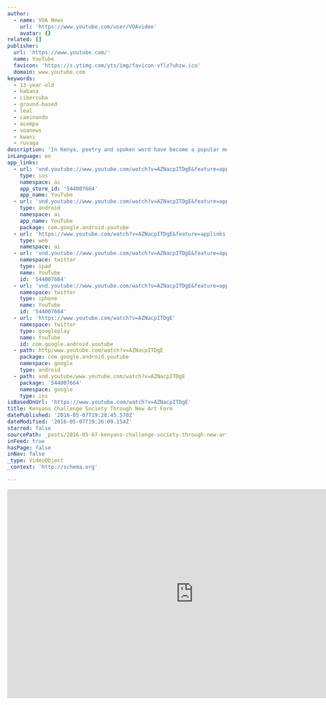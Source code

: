 ```yaml
---
author:
  - name: VOA News
    url: 'https://www.youtube.com/user/VOAvideo'
    avatar: {}
related: []
publisher:
  url: 'https://www.youtube.com/'
  name: YouTube
  favicon: 'https://s.ytimg.com/yts/img/favicon-vflz7uhzw.ico'
  domain: www.youtube.com
keywords:
  - 13-year-old
  - habana
  - cibercuba
  - ground-based
  - leal
  - caminando
  - acompa
  - voanews
  - kwani
  - ruvaga
description: 'In Kenya, poetry and spoken word have become a popular means for addressing everything from love to political violence. Lenny Ruvaga in Nairobi reports from the monthly open-mic night at the Kwani Trust, a 13-year-old literary network that brings together some of the brightest voices on the continent.'
inLanguage: en
app_links:
  - url: 'vnd.youtube://www.youtube.com/watch?v=AZNacpITDgE&feature=applinks'
    type: ios
    namespace: ai
    app_store_id: '544007664'
    app_name: YouTube
  - url: 'vnd.youtube://www.youtube.com/watch?v=AZNacpITDgE&feature=applinks'
    type: android
    namespace: ai
    app_name: YouTube
    package: com.google.android.youtube
  - url: 'https://www.youtube.com/watch?v=AZNacpITDgE&feature=applinks'
    type: web
    namespace: ai
  - url: 'vnd.youtube://www.youtube.com/watch?v=AZNacpITDgE&feature=applinks'
    namespace: twitter
    type: ipad
    name: YouTube
    id: '544007664'
  - url: 'vnd.youtube://www.youtube.com/watch?v=AZNacpITDgE&feature=applinks'
    namespace: twitter
    type: iphone
    name: YouTube
    id: '544007664'
  - url: 'https://www.youtube.com/watch?v=AZNacpITDgE'
    namespace: twitter
    type: googleplay
    name: YouTube
    id: com.google.android.youtube
  - path: http/www.youtube.com/watch?v=AZNacpITDgE
    package: com.google.android.youtube
    namespace: google
    type: android
  - path: vnd.youtube/www.youtube.com/watch?v=AZNacpITDgE
    package: '544007664'
    namespace: google
    type: ios
isBasedOnUrl: 'https://www.youtube.com/watch?v=AZNacpITDgE'
title: Kenyans Challenge Society Through New Art Form
datePublished: '2016-05-07T19:28:45.570Z'
dateModified: '2016-05-07T19:26:09.154Z'
starred: false
sourcePath: _posts/2016-05-07-kenyans-challenge-society-through-new-art-form.md
inFeed: true
hasPage: false
inNav: false
_type: VideoObject
_context: 'http://schema.org'

---
```

<iframe src="https://cdn.embedly.com/widgets/media.html?src=https%3A%2F%2Fwww.youtube.com%2Fembed%2FAZNacpITDgE%3Ffeature%3Doembed&amp;url=https%3A%2F%2Fwww.youtube.com%2Fwatch%3Fv%3DAZNacpITDgE&amp;image=https%3A%2F%2Fi.ytimg.com%2Fvi%2FAZNacpITDgE%2Fhqdefault.jpg&amp;key=b7d04c9b404c499eba89ee7072e1c4f7&amp;type=text%2Fhtml&amp;schema=youtube" width="854" height="480" scrolling="no" frameborder="0" allowfullscreen="" style=""></iframe>